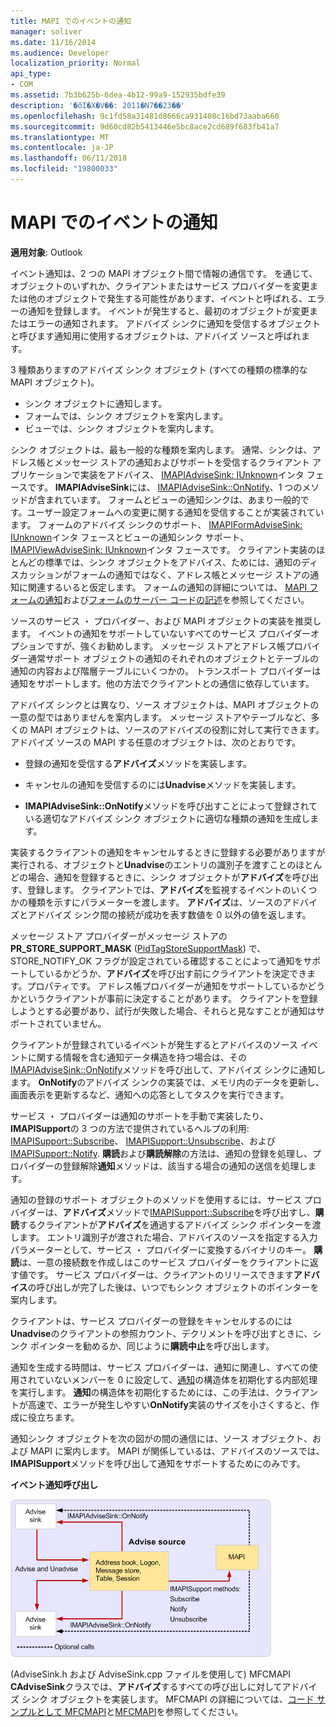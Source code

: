```yaml
---
title: MAPI でのイベントの通知
manager: soliver
ms.date: 11/16/2014
ms.audience: Developer
localization_priority: Normal
api_type:
- COM
ms.assetid: 7b3b625b-6dea-4b12-99a9-152935bdfe39
description: '�ŏI�X�V��: 2011�N7��23��'
ms.openlocfilehash: 9c1fd58a31481d8666ca931408c16bd73aaba660
ms.sourcegitcommit: 9d60cd82b5413446e5bc8ace2cd689f683fb41a7
ms.translationtype: MT
ms.contentlocale: ja-JP
ms.lasthandoff: 06/11/2018
ms.locfileid: "19800033"
---
```

# <a name="event-notification-in-mapi"></a>MAPI でのイベントの通知

**適用対象**: Outlook 
  
イベント通知は、2 つの MAPI オブジェクト間で情報の通信です。 を通じて、オブジェクトのいずれか、クライアントまたはサービス プロバイダーを変更または他のオブジェクトで発生する可能性があります、イベントと呼ばれる、エラーの通知を登録します。 イベントが発生すると、最初のオブジェクトが変更またはエラーの通知されます。 アドバイズ シンクに通知を受信するオブジェクトと呼びます通知用に使用するオブジェクトは、アドバイズ ソースと呼ばれます。
  
3 種類ありますのアドバイズ シンク オブジェクト (すべての種類の標準的な MAPI オブジェクト)。
  
- シンク オブジェクトに通知します。   
- フォームでは、シンク オブジェクトを案内します。  
- ビューでは、シンク オブジェクトを案内します。
    
シンク オブジェクトは、最も一般的な種類を案内します。 通常、シンクは、アドレス帳とメッセージ ストアの通知およびサポートを受信するクライアント アプリケーションで実装をアドバイス、 [IMAPIAdviseSink: IUnknown](imapiadvisesinkiunknown.md)インタ フェースです。 **IMAPIAdviseSink**には、 [IMAPIAdviseSink::OnNotify](imapiadvisesink-onnotify.md)、1 つのメソッドが含まれています。 フォームとビューの通知シンクは、あまり一般的です。ユーザー設定フォームへの変更に関する通知を受信することが実装されています。 フォームのアドバイズ シンクのサポート、 [IMAPIFormAdviseSink: IUnknown](imapiformadvisesinkiunknown.md)インタ フェースとビューの通知シンク サポート、 [IMAPIViewAdviseSink: IUnknown](imapiviewadvisesinkiunknown.md)インタ フェースです。 クライアント実装のほとんどの標準では、シンク オブジェクトをアドバイス、ためには、通知のディスカッションがフォームの通知ではなく、アドレス帳とメッセージ ストアの通知に関連するいると仮定します。 フォームの通知の詳細については、 [MAPI フォームの通知](mapi-forms-notifications.md)および[フォームのサーバー コードの記述](writing-form-server-code.md)を参照してください。
  
ソースのサービス ・ プロバイダー、および MAPI オブジェクトの実装を推奨します。 イベントの通知をサポートしていないすべてのサービス プロバイダーオプションですが、強くお勧めします。 メッセージ ストアとアドレス帳プロバイダー通常サポート オブジェクトの通知のそれぞれのオブジェクトとテーブルの通知の内容および階層テーブルにいくつかの。 トランスポート プロバイダーは通知をサポートします。他の方法でクライアントとの通信に依存しています。
  
アドバイズ シンクとは異なり、ソース オブジェクトは、MAPI オブジェクトの一意の型ではありませんを案内します。 メッセージ ストアやテーブルなど、多くの MAPI オブジェクトは、ソースのアドバイズの役割に対して実行できます。 アドバイズ ソースの MAPI する任意のオブジェクトは、次のとおりです。
  
- 登録の通知を受信する**アドバイズ**メソッドを実装します。 
    
- キャンセルの通知を受信するのには**Unadvise**メソッドを実装します。 
    
- **IMAPIAdviseSink::OnNotify**メソッドを呼び出すことによって登録されている適切なアドバイズ シンク オブジェクトに適切な種類の通知を生成します。 
    
実装するクライアントの通知をキャンセルするときに登録する必要がありますが実行される、オブジェクトと**Unadvise**のエントリの識別子を渡すことのほとんどの場合、通知を登録するときに、シンク オブジェクトが**アドバイズ**を呼び出す、登録します。 クライアントでは、**アドバイズ**を監視するイベントのいくつかの種類を示すにパラメーターを渡します。 **アドバイズ**は、ソースのアドバイズとアドバイズ シンク間の接続が成功を表す数値を 0 以外の値を返します。 
  
メッセージ ストア プロバイダーがメッセージ ストアの**PR_STORE_SUPPORT_MASK** ([PidTagStoreSupportMask](pidtagstoresupportmask-canonical-property.md)) で、STORE_NOTIFY_OK フラグが設定されている確認することによって通知をサポートしているかどうか、**アドバイズ**を呼び出す前にクライアントを決定できます。プロパティです。 アドレス帳プロバイダーが通知をサポートしているかどうかというクライアントが事前に決定することがあります。 クライアントを登録しようとする必要があり、試行が失敗した場合、それらと見なすことが通知はサポートされていません。
  
クライアントが登録されているイベントが発生するとアドバイスのソース イベントに関する情報を含む通知データ構造を持つ場合は、その[IMAPIAdviseSink::OnNotify](imapiadvisesink-onnotify.md)メソッドを呼び出して、アドバイズ シンクに通知します。 **OnNotify**のアドバイズ シンクの実装では、メモリ内のデータを更新し、画面表示を更新するなど、通知への応答としてタスクを実行できます。 
  
サービス ・ プロバイダーは通知のサポートを手動で実装したり、 **IMAPISupport**の 3 つの方法で提供されているヘルプの利用: [IMAPISupport::Subscribe](imapisupport-subscribe.md)、 [IMAPISupport::Unsubscribe](imapisupport-unsubscribe.md)、および[IMAPISupport::Notify](imapisupport-notify.md). **購読**および**購読解除**の方法は、通知の登録を処理し、プロバイダーの登録解除**通知**メソッドは、該当する場合の通知の送信を処理します。 
  
通知の登録のサポート オブジェクトのメソッドを使用するには、サービス プロバイダーは、**アドバイズ**メソッドで[IMAPISupport::Subscribe](imapisupport-subscribe.md)を呼び出すし、**購読**するクライアントが**アドバイズ**を通過するアドバイズ シンク ポインターを渡します。 エントリ識別子が渡された場合、アドバイスのソースを指定する入力パラメーターとして、サービス ・ プロバイダーに変換するバイナリのキー。 **購読**は、一意の接続数を作成しはこのサービス プロバイダーをクライアントに返す値です。 サービス プロバイダーは、クライアントのリリースできます**アドバイス**の呼び出しが完了した後は、いつでもシンク オブジェクトのポインターを案内します。 
  
クライアントは、サービス プロバイダーの登録をキャンセルするのには**Unadvise**のクライアントの参照カウント、デクリメントを呼び出すときに、シンク ポインターを勧めるか、同じように**購読中止**を呼び出します。 
  
通知を生成する時間は、サービス プロバイダーは、通知に関連し、すべての使用されていないメンバーを 0 に設定して、[通知](notification.md)の構造体を初期化する内部処理を実行します。 **通知**の構造体を初期化するためには、この手法は、クライアントが高速で、エラーが発生しやすい**OnNotify**実装のサイズを小さくすると、作成に役立ちます。 
  
通知シンク オブジェクトを次の図がの間の通信には、ソース オブジェクト、および MAPI に案内します。 MAPI が関係しているは、アドバイスのソースでは、 **IMAPISupport**メソッドを呼び出して通知をサポートするためにのみです。 
  
**イベント通知呼び出し**
  
![イベント通知の呼び出し](media/amapi_51.gif "イベント通知の呼び出し")
  
(AdviseSink.h および AdviseSink.cpp ファイルを使用して) MFCMAPI **CAdviseSink**クラスでは、**アドバイズ**するすべての呼び出しに対してアドバイズ シンク オブジェクトを実装します。 MFCMAPI の詳細については、[コード サンプルとして MFCMAPI](mfcmapi-as-a-code-sample.md)と[MFCMAPI](http://go.microsoft.com/fwlink/?LinkId=124154)を参照してください。
  

